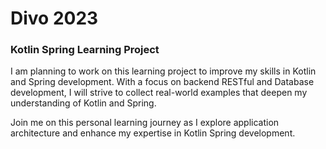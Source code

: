 # Divo 2023
### Kotlin Spring Learning Project
I am planning to work on this learning project to improve my skills in Kotlin and 
Spring development. With a focus on backend RESTful and Database development, I will 
strive to collect real-world examples that deepen my understanding of Kotlin and Spring. 

Join me on this personal learning journey as I explore application architecture and enhance my expertise in Kotlin Spring development.
